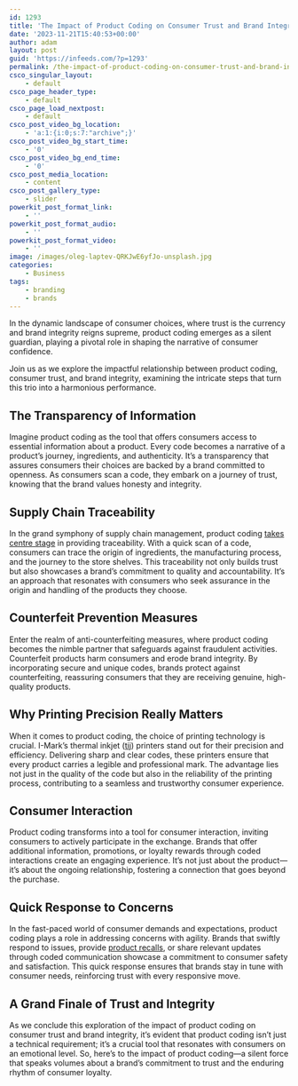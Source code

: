 ```yaml
---
id: 1293
title: 'The Impact of Product Coding on Consumer Trust and Brand Integrity'
date: '2023-11-21T15:40:53+00:00'
author: adam
layout: post
guid: 'https://infeeds.com/?p=1293'
permalink: /the-impact-of-product-coding-on-consumer-trust-and-brand-integrity/
csco_singular_layout:
    - default
csco_page_header_type:
    - default
csco_page_load_nextpost:
    - default
csco_post_video_bg_location:
    - 'a:1:{i:0;s:7:"archive";}'
csco_post_video_bg_start_time:
    - '0'
csco_post_video_bg_end_time:
    - '0'
csco_post_media_location:
    - content
csco_post_gallery_type:
    - slider
powerkit_post_format_link:
    - ''
powerkit_post_format_audio:
    - ''
powerkit_post_format_video:
    - ''
image: /images/oleg-laptev-QRKJwE6yfJo-unsplash.jpg
categories:
    - Business
tags:
    - branding
    - brands
---
```


In the dynamic landscape of consumer choices, where trust is the currency and brand integrity reigns supreme, product coding emerges as a silent guardian, playing a pivotal role in shaping the narrative of consumer confidence.

Join us as we explore the impactful relationship between product coding, consumer trust, and brand integrity, examining the intricate steps that turn this trio into a harmonious performance.

## **The Transparency of Information**

Imagine product coding as the tool that offers consumers access to essential information about a product. Every code becomes a narrative of a product’s journey, ingredients, and authenticity. It’s a transparency that assures consumers their choices are backed by a brand committed to openness. As consumers scan a code, they embark on a journey of trust, knowing that the brand values honesty and integrity.

## **Supply Chain Traceability**

In the grand symphony of supply chain management, product coding [takes centre stage](https://www.interlakemecalux.com/blog/item-coding-warehouse) in providing traceability. With a quick scan of a code, consumers can trace the origin of ingredients, the manufacturing process, and the journey to the store shelves. This traceability not only builds trust but also showcases a brand’s commitment to quality and accountability. It’s an approach that resonates with consumers who seek assurance in the origin and handling of the products they choose.

## **Counterfeit Prevention Measures**

Enter the realm of anti-counterfeiting measures, where product coding becomes the nimble partner that safeguards against fraudulent activities. Counterfeit products harm consumers and erode brand integrity. By incorporating secure and unique codes, brands protect against counterfeiting, reassuring consumers that they are receiving genuine, high-quality products.

## **Why Printing Precision Really Matters**

When it comes to product coding, the choice of printing technology is crucial. I-Mark’s thermal inkjet ([tij](https://imarkuk.com/products-thermal-inkjet-tj5000-1000/)) printers stand out for their precision and efficiency. Delivering sharp and clear codes, these printers ensure that every product carries a legible and professional mark. The advantage lies not just in the quality of the code but also in the reliability of the printing process, contributing to a seamless and trustworthy consumer experience.

## **Consumer Interaction**

Product coding transforms into a tool for consumer interaction, inviting consumers to actively participate in the exchange. Brands that offer additional information, promotions, or loyalty rewards through coded interactions create an engaging experience. It’s not just about the product—it’s about the ongoing relationship, fostering a connection that goes beyond the purchase.

## **Quick Response to Concerns**

In the fast-paced world of consumer demands and expectations, product coding plays a role in addressing concerns with agility. Brands that swiftly respond to issues, provide [product recalls](https://www.tactical-solutions.co.uk/product-recall-crisis/), or share relevant updates through coded communication showcase a commitment to consumer safety and satisfaction. This quick response ensures that brands stay in tune with consumer needs, reinforcing trust with every responsive move.

## **A Grand Finale of Trust and Integrity**

As we conclude this exploration of the impact of product coding on consumer trust and brand integrity, it’s evident that product coding isn’t just a technical requirement; it’s a crucial tool that resonates with consumers on an emotional level. So, here’s to the impact of product coding—a silent force that speaks volumes about a brand’s commitment to trust and the enduring rhythm of consumer loyalty.